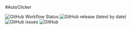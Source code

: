 #AutoClicker

![GitHub Workflow Status](https://img.shields.io/github/workflow/status/michaeldcanady/autoclicker/python-app?style=plastic)
![GitHub release (latest by date)](https://img.shields.io/github/v/release/michaeldcanady/autoclicker?style=plastic)
![GitHub issues](https://img.shields.io/github/issues/michaeldcanady/autoclicker?style=plastic)
![GitHub](https://img.shields.io/github/license/michaeldcanady/autoclicker?style=plastic)
